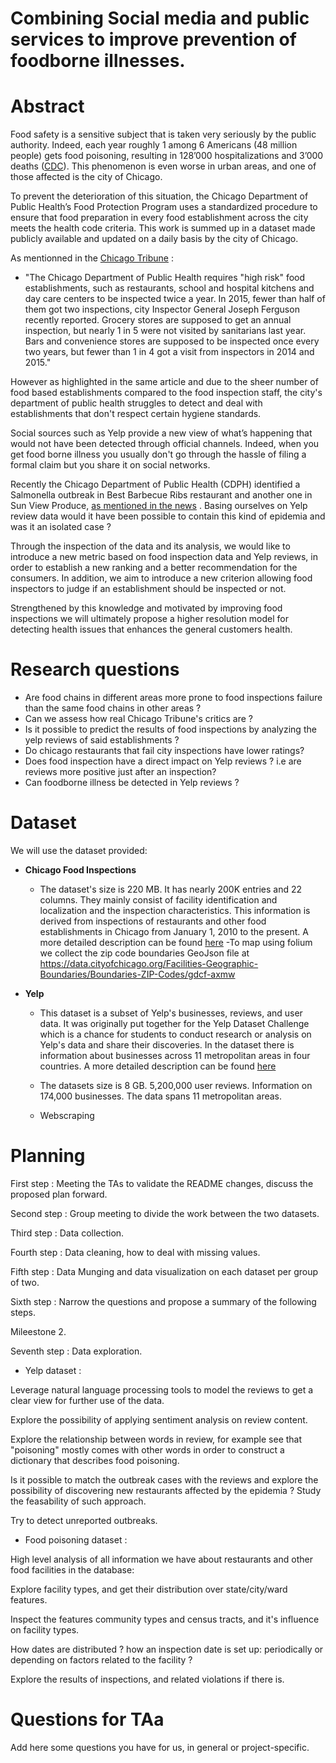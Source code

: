 
# Combining Social media and public services to improve prevention of foodborne illnesses.

# Abstract

Food safety is a sensitive subject that is taken very seriously by the public authority. Indeed, each year  roughly 1 among 6 Americans (48 million people) gets food poisoning, resulting in 128’000 hospitalizations and 3’000 deaths ([CDC](https://www.cdc.gov/foodborneburden/2011-foodborne-estimates.html?fbclid=IwAR3BqyBvIe03qtiJKLqrh7wnprI_5oiUdwbVFyEe4s2_N4Tq9ulsjysQT20)). This phenomenon is even worse in urban areas, and one of those affected is the city of Chicago.  

To prevent the deterioration of this situation, the Chicago Department of Public Health’s Food Protection Program uses a standardized procedure to ensure that food preparation in every food establishment across the city meets the health code criteria. This work is summed up in a dataset made publicly available and updated on a daily basis by the city of Chicago. 

As mentionned in the [Chicago Tribune](https://www.chicagotribune.com/opinion/editorials/ct-inspect-food-safety-edit-20161209-story.html?fbclid=IwAR3csHYii5Zx0DWaztytqWG2RCZgXvwntuXKV1bmhECrz1r_G2oZRUJdqEQ) :
- "The Chicago Department of Public Health requires "high risk" food establishments, such as restaurants, school and hospital kitchens and day care centers to be inspected twice a year. In 2015, fewer than half of them got two inspections, city Inspector General Joseph Ferguson recently reported. Grocery stores are supposed to get an annual inspection, but nearly 1 in 5 were not visited by sanitarians last year. Bars and convenience stores are supposed to be inspected once every two years, but fewer than 1 in 4 got a visit from inspectors in 2014 and 2015."

However as highlighted in the same article and due to the sheer number of food based establishments compared to the food inspection staff, the city's department of public health struggles to detect and deal with establishments that don't respect certain hygiene standards. 

Social sources such as Yelp provide a new view of what’s happening that would not have been detected through official channels. Indeed, when you get food borne illness you usually don't go through the hassle of filing a formal claim but you share it on social networks. 

Recently the Chicago Department of Public Health (CDPH) identified a Salmonella outbreak in Best Barbecue Ribs restaurant and another one in Sun View Produce, [as mentioned in the news](http://outbreaknewstoday.com/chicago-officials-investigate-salmonella-infections-linked-to-sun-view-produce-store-deli-28775/) . Basing ourselves on Yelp review data would it have been possible to contain this kind of epidemia and was it an isolated case ?

Through the inspection of the data and its analysis, we would like to introduce a new metric based on food inspection data and Yelp reviews, in order to establish a new ranking and a better recommendation for the consumers. In addition, we aim to introduce a new criterion allowing food inspectors to judge if an establishment should be inspected or not. 

Strengthened by this knowledge and motivated by improving food inspections we will ultimately propose a higher resolution model for detecting health issues that enhances the general customers health.

# Research questions

- Are food chains in different areas more prone to food inspections failure than the same food chains in other areas ?
- Can we assess how real Chicago Tribune's critics are ? 
- Is it possible to predict the results of food inspections by analyzing the yelp reviews of said establishments ?
- Do chicago restaurants that fail city inspections have lower ratings?
- Does food inspection have a direct impact on Yelp reviews ? i.e are reviews more positive just after an inspection?
- Can foodborne illness be detected in Yelp reviews ?

# Dataset

We will use the dataset provided:  

- **Chicago Food Inspections**

    - The dataset's size is 220 MB. It has nearly 200K entries and 22 columns. They mainly consist of facility identification and localization and the inspection characteristics. This information is derived from inspections of restaurants and other food establishments in Chicago from January 1, 2010 to the present. A more detailed description can be found [here](https://data.cityofchicago.org/api/assets/BAD5301B-681A-4202-9D25-51B2CAE672FF)
    -To map using folium we collect the zip code boundaries GeoJson file at https://data.cityofchicago.org/Facilities-Geographic-Boundaries/Boundaries-ZIP-Codes/gdcf-axmw

- **Yelp**

    - This dataset is a subset of Yelp's businesses, reviews, and user data. It was originally put together for the Yelp Dataset Challenge which is a chance for students to conduct research or analysis on Yelp's data and share their discoveries. In the dataset there is information about businesses across 11 metropolitan areas in four countries.  A more detailed description can be found [here](https://www.kaggle.com/yelp-dataset/yelp-dataset/data#)

    - The datasets size is 8 GB. 5,200,000 user reviews. Information on 174,000 businesses. The data spans 11 metropolitan areas.

    - Webscraping


# Planning

First step : Meeting the TAs to validate the README changes, discuss the proposed plan forward.

Second step : Group meeting to divide the work between the two datasets.

Third step : Data collection.

Fourth step : Data cleaning, how to deal with missing values.

Fifth step : Data Munging and data visualization on each dataset per group of two.

Sixth step : Narrow the questions and propose a summary of the following steps.

Mileestone 2. 

Seventh step : Data exploration.


- Yelp dataset :

Leverage natural language processing tools to model the reviews to get a clear view for further use of the data.

Explore the possibility of applying sentiment analysis on review content.

Explore the relationship between words in review, for example see that "poisoning" mostly comes with other words in order to construct a dictionary that describes food poisoning.

Is it possible to match the outbreak cases with the reviews and explore the possibility of discovering new restaurants affected by the epidemia ? Study the feasability of such approach.

Try to detect unreported outbreaks.

- Food poisoning dataset : 

High level analysis of all information we have about restaurants and other food facilities in the database: 

Explore facility types, and get their distribution over state/city/ward features. 

Inspect the features community types and census tracts, and it's influence on facility types.

How dates are distributed ? how an inspection date is set up: periodically or depending on factors related to the                 facility ?

Explore the results of inspections, and related violations if there is.

# Questions for TAa

Add here some questions you have for us, in general or project-specific.
